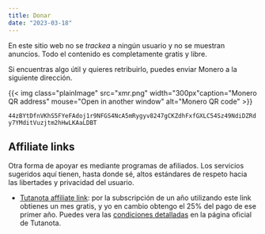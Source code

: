 ```yaml
---
title: Donar
date: "2023-03-18"
---
```


En este sitio web no se *trackea* a ningún usuario y no se muestran anuncios. Todo el contenido es
completamente gratis y libre.

Si encuentras algo útil y quieres retribuirlo, puedes enviar Monero a la siguiente dirección.

{{< img class="plainImage" src="xmr.png"  width="300px"caption="Monero QR address" mouse="Open in another window" alt="Monero QR code" >}}

`
44zBYtDfnVKhS5FYeFAdoj1r9NFGS4NcA5mRygyv8247gCKZdhFxfGXLC54Sz49NdiDZRdy7YMditVuzjtm2hHwLKAaLDBT
`

## Affiliate links

Otra forma de apoyar es mediante programas de afiliados. Los servicios sugeridos aquí tienen, hasta donde sé,
altos estándares de respeto hacia las libertades y privacidad del usuario.

- [Tutanota affiliate link](https://mail.tutanota.com/signup?ref=bERxZ0FHUmk): por la subscripción de un año
  utilizando este link obtienes un mes gratis, y yo en cambio obtengo el 25% del pago de ese primer
  año. Puedes vera las [condiciones detalladas](https://tutanota.com/faq#refer-a-friend) en la página oficial
  de Tutanota.

